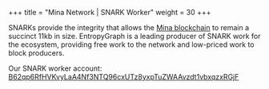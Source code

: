 +++
title = "Mina Network | SNARK Worker"
weight = 30
+++

SNARKs provide the integrity that allows the [Mina blockchain](https://minaprotocol.com) to remain a succinct 11kb in size. EntropyGraph is a leading producer of SNARK work for the ecosystem, providing free work to the network and low-priced work to block producers.

Our SNARK worker account: [B62qp6RfHVKvyLaA4Nf3NTQ96cxUTz8yxpTuZWAAvzdt1vbxqzxRGjF](https://minaexplorer.com/wallet/B62qp6RfHVKvyLaA4Nf3NTQ96cxUTz8yxpTuZWAAvzdt1vbxqzxRGjF/snarks)
<!--more-->

